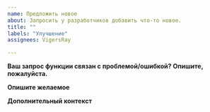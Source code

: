 ```yaml
---
name: Предложить новое
about: Запросить у разработчиков добавить что-то новое.
title: ""
labels: "Улучшение"
assignees: VigersRay

---
```


**Ваш запрос функции связан с проблемой/ошибкой? Опишите, пожалуйста.**
<!-- Четкое и краткое описание проблемы. Например: Меня всегда раздражает, когда [...] -->

**Опишите желаемое**
<!-- Четкое и краткое описание того, что вы хотите, и что оно должно делать. -->

**Дополнительный контекст**
<!-- Добавьте сюда любой другой контекст или скриншоты, связанные с запросом функции. -->
